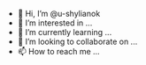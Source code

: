 - 👋 Hi, I’m @u-shylianok
- 👀 I’m interested in ...
- 🌱 I’m currently learning ...
- 💞️ I’m looking to collaborate on ...
- 📫 How to reach me ...

<!---
u-shylianok/u-shylianok is a ✨ special ✨ repository because its `README.md` (this file) appears on your GitHub profile.
You can click the Preview link to take a look at your changes.
--->
